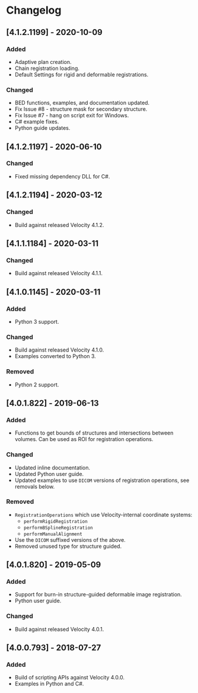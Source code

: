 # Changelog

## [4.1.2.1199] - 2020-10-09

### Added
- Adaptive plan creation.
- Chain registration loading.
- Default Settings for rigid and deformable registrations.
 
### Changed
- BED functions, examples, and documentation updated.
- Fix Issue #8 - structure mask for secondary structure.
- Fix Issue #7 - hang on script exit for Windows.
- C# example fixes.
- Python guide updates.

## [4.1.2.1197] - 2020-06-10
### Changed
- Fixed missing dependency DLL for C#.

## [4.1.2.1194] - 2020-03-12
### Changed
- Build against released Velocity 4.1.2.

## [4.1.1.1184] - 2020-03-11
### Changed
- Build against released Velocity 4.1.1.

## [4.1.0.1145] - 2020-03-11
### Added
- Python 3 support.

### Changed
- Build against released Velocity 4.1.0.
- Examples converted to Python 3.

### Removed
- Python 2 support.

## [4.0.1.822] - 2019-06-13
### Added
- Functions to get bounds of structures and intersections between volumes.  Can be used as ROI for registration operations.

### Changed
- Updated inline documentation.
- Updated Python user guide.
- Updated examples to use `DICOM` versions of registration operations, see removals below.

### Removed
- `RegistrationOperations` which use Velocity-internal coordinate systems:
  - `performRigidRegistration`
  - `performBSplineRegistration`
  - `performManualAlignment`
- Use the `DICOM` suffixed versions of the above.
- Removed unused type for structure guided.

 
## [4.0.1.820] - 2019-05-09
### Added
- Support for burn-in structure-guided deformable image registration.
- Python user guide.

### Changed
- Build against released Velocity 4.0.1.


## [4.0.0.793] - 2018-07-27
### Added
- Build of scripting APIs against Velocity 4.0.0.
- Examples in Python and C#. 
